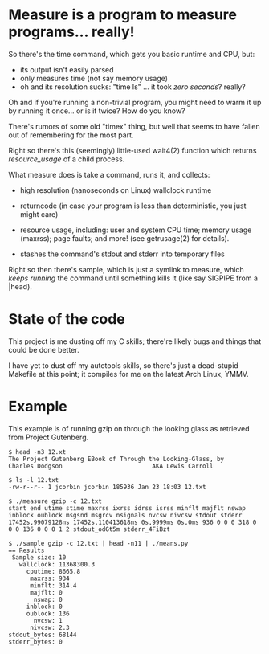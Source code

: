 # Measure is a program to measure programs... really!

So there's the time command, which gets you basic runtime and CPU, but:

* its output isn't easily parsed
* only measures time (not say memory usage)
* oh and its resolution sucks: "time ls" ... it took _zero seconds_? really?

Oh and if you're running a non-trivial program, you might need to warm
it up by running it once... or is it twice? How do you know?

There's rumors of some old "timex" thing, but well that seems to have
fallen out of remembering for the most part.

Right so there's this (seemingly) little-used wait4(2) function which
returns _resource_usage_ of a child process.

What measure does is take a command, runs it, and collects:

* high resolution (nanoseconds on Linux) wallclock runtime
* returncode (in case your program is less than deterministic, you just might care)
* resource usage, including: user and system CPU time; memory usage (maxrss); page faults; and more! (see getrusage(2) for details).

* stashes the command's stdout and stderr into temporary files

Right so then there's sample, which is just a symlink to measure, which
_keeps running_ the command until something kills it (like say SIGPIPE
from a |head).


# State of the code

This project is me dusting off my C skills; there're likely bugs and
things that could be done better.

I have yet to dust off my autotools skills, so there's just a dead-stupid
Makefile at this point; it compiles for me on the latest Arch Linux, YMMV.

# Example

This example is of running gzip on through the looking glass as retrieved from Project Gutenberg.

    $ head -n3 12.xt
    The Project Gutenberg EBook of Through the Looking-Glass, by
    Charles Dodgson                         AKA Lewis Carroll

    $ ls -l 12.txt
    -rw-r--r-- 1 jcorbin jcorbin 185936 Jan 23 18:03 12.txt

    $ ./measure gzip -c 12.txt
    start end utime stime maxrss ixrss idrss isrss minflt majflt nswap inblock oublock msgsnd msgrcv nsignals nvcsw nivcsw stdout stderr
    17452s,99079128ns 17452s,110413618ns 0s,9999ms 0s,0ms 936 0 0 0 318 0 0 0 136 0 0 0 1 2 stdout_odGt5m stderr_4FiBzt

    $ ./sample gzip -c 12.txt | head -n11 | ./means.py
    == Results
     Sample size: 10
       wallclock: 11368300.3
         cputime: 8665.8
          maxrss: 934
          minflt: 314.4
          majflt: 0
           nswap: 0
         inblock: 0
         oublock: 136
           nvcsw: 1
          nivcsw: 2.3
    stdout_bytes: 68144
    stderr_bytes: 0
